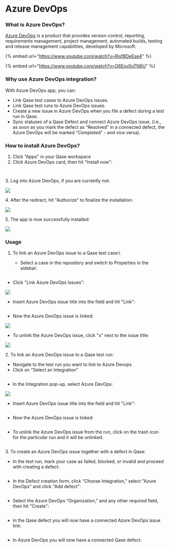 # Azure DevOps

### What is Azure DevOps?

[Azure DevOps](https://azure.microsoft.com/en-us/products/devops/) is a product that provides version control, reporting, requirements management, project management, automated builds, testing and release management capabilities, developed by Microsoft.

{% embed url="https://www.youtube.com/watch?v=RisfBDeEse4" %}

{% embed url="https://www.youtube.com/watch?v=G6Esy0oTN6U" %}

### Why use Azure DevOps integration?

With Azure DevOps app, you can:

* Link Qase test cases to Azure DevOps issues.
* Link Qase test runs to Azure DevOps issues.
* Create a new issue in Azure DevOps when you file a defect during a test run in Qase.
* Sync statuses of a Qase Defect and connect Azure DevOps issue, (i.e., as soon as you mark the defect as “Resolved” in a connected defect, the Azure DevOps will be marked “Completed” - and vice versa).

### How to install Azure DevOps? <a href="#h_2cce8d833b" id="h_2cce8d833b"></a>

1. Click "Apps" in your Qase workspace
2. Click Azure DevOps card, then hit "Install now":

<figure><img src="https://qase.intercom-attachments-7.com/i/o/597217028/f7c66569ccf3cb8a230f0c3e/5muBNyrJNh-qj-6ZYmibS1hTP4YSArrOszY46EyBsXfLUqSnOESKPjNdJvD0is12vVATF64YcLi-4laclhHEwwCcZ9Mf8xjOynLqBRsVt1tJnd2fJur9TGuNrCPVEwWwiCm24R2yVm7DCD9G7goVaNI74FHpozdSyolsm5dYdlmAKO4xUPJUMARmZA" alt=""><figcaption></figcaption></figure>

<figure><img src="https://qase.intercom-attachments-7.com/i/o/597217045/38f11c753d04b4c10b1c32d4/iqDr6JI6mtIkeXej8ywSqiJWFVtMHaQjJQO5Jt_-H79UmaXAXebUMo1xKy1_ubHuHqLLtZxP9Dye-jy9E5sZAr4PmsYlB8uXbyzJdcins32WDVKGjqMuV4UByttMm_Ueu3UwlsTbBRKC4c91s8eKCwG0QsOUkjtfPYe2KxWDxdWdK30WkAAt-awgjw" alt=""><figcaption></figcaption></figure>

3\. Log into Azure DevOps, if you are currently not:

[![](https://qase.intercom-attachments-7.com/i/o/597217053/0b97ecb0b6de554365a21432/OhwOlkSRDlR8\_Z-ZQxaBN\_BJsmu9AVU03w\_KfHdlNMqkXyuYSRawfn26aOWJxjba8iSD1z0t\_PDv-GqaswXQzUwg0F2vp-CXiobgIPRu4nzcq9qpZJaUql2uScq2GC80XAfFdxDBXBPwjDNG6fBPm2yXuJ9IGfN-9R9qFmlqSGpSJEy55vKNNDiEjw)](https://qase.intercom-attachments-7.com/i/o/597217053/0b97ecb0b6de554365a21432/OhwOlkSRDlR8\_Z-ZQxaBN\_BJsmu9AVU03w\_KfHdlNMqkXyuYSRawfn26aOWJxjba8iSD1z0t\_PDv-GqaswXQzUwg0F2vp-CXiobgIPRu4nzcq9qpZJaUql2uScq2GC80XAfFdxDBXBPwjDNG6fBPm2yXuJ9IGfN-9R9qFmlqSGpSJEy55vKNNDiEjw)

4\. After the redirect, hit "Authorize" to finalize the installation:

[![](https://qase.intercom-attachments-7.com/i/o/597217054/e85436300795729e3d800f91/9CF7LfXdq0WZL0zpfJwZRONQ4wbOSYXLnuoFbmD4YqgQWxHYfwlCMOkNbvdPD\_JofMNZfP8eEU0\_V98QETdfB4DXmzwqqmPPH-qaPNJqlZ8eYAKQbKV7j-dvCNnacZd6rXqt\_JDtplehHZ6AjIcv9uXDoubOR9jXyTXyiJbemQ2zSa1U2evMPHimsw)](https://qase.intercom-attachments-7.com/i/o/597217054/e85436300795729e3d800f91/9CF7LfXdq0WZL0zpfJwZRONQ4wbOSYXLnuoFbmD4YqgQWxHYfwlCMOkNbvdPD\_JofMNZfP8eEU0\_V98QETdfB4DXmzwqqmPPH-qaPNJqlZ8eYAKQbKV7j-dvCNnacZd6rXqt\_JDtplehHZ6AjIcv9uXDoubOR9jXyTXyiJbemQ2zSa1U2evMPHimsw)

5\. The app is now successfully installed:

[![](https://qase.intercom-attachments-7.com/i/o/597217065/9e02727c709bf37c5008b8b7/cVO8NTtjYCaLpaAI\_MJAwh4ffSNYkwnrppsLmL1I6L7Y4tur4fnlLOcvVY0IlbgIYEw5ycCTMMqzaCIoGcFGbGxpLMy6SbyX3A5wUESjRtBJCDAxQOCxoLuhyFLcwft-PHVxLMHeoRqStS4me3XbRK2i46KBgOSHpgCkdDbu0sJmHrMlMfT2MjW8dA)](https://qase.intercom-attachments-7.com/i/o/597217065/9e02727c709bf37c5008b8b7/cVO8NTtjYCaLpaAI\_MJAwh4ffSNYkwnrppsLmL1I6L7Y4tur4fnlLOcvVY0IlbgIYEw5ycCTMMqzaCIoGcFGbGxpLMy6SbyX3A5wUESjRtBJCDAxQOCxoLuhyFLcwft-PHVxLMHeoRqStS4me3XbRK2i46KBgOSHpgCkdDbu0sJmHrMlMfT2MjW8dA)

### Usage <a href="#h_b68ae0bf25" id="h_b68ae0bf25"></a>

1. To link an Azure DevOps issue to a Qase test case:\

   * Select a case in the repository and switch to Properties in the sidebar:

<figure><img src="https://qase.intercom-attachments-7.com/i/o/597217071/9ce7e8be79bb77171f167e62/h7JpksnwEpZLvPn_MSEntKi0VcxNMOc6bmh4DmDUIVllZzATpqy7LHiqi9ft8xtavAerxQVuHpHpuLl_hotRtnVx3N1shXGHJgZW58RE2rLyPENo_XgVYP61tO-xj1UQNvJzHTK0SdOHtpWdZipinyHb5y6eoV_2qHvD-AOj_Tx4ACbgqDeCbp9XRA" alt=""><figcaption></figcaption></figure>

* Click "Link Azure DevOps Issues":

[![](https://qase.intercom-attachments-7.com/i/o/597217072/bbc28c35a73df9d5e6b56676/HHhhMYpbSiIoOIAmBM5Y\_2zDTpM3Hhg6RkzsrgFc\_lToppSk\_fbNVvsBObQZlqmO8WdfEhzy\_uGw7l0ddC9Q9rRPNLaZbYKCl9kLwZXTePKNdcmCGFsbo7usRDn1cRijBxV-BUg9NP0IkegAJ4z9BxFHDzRip6D4zKypDaC5GBzSXq0aLnLzdPkq2Q)](https://qase.intercom-attachments-7.com/i/o/597217072/bbc28c35a73df9d5e6b56676/HHhhMYpbSiIoOIAmBM5Y\_2zDTpM3Hhg6RkzsrgFc\_lToppSk\_fbNVvsBObQZlqmO8WdfEhzy\_uGw7l0ddC9Q9rRPNLaZbYKCl9kLwZXTePKNdcmCGFsbo7usRDn1cRijBxV-BUg9NP0IkegAJ4z9BxFHDzRip6D4zKypDaC5GBzSXq0aLnLzdPkq2Q)

* Insert Azure DevOps issue title into the field and hit "Link":

<figure><img src="https://qase.intercom-attachments-7.com/i/o/597217076/f03e979fa5c254adcb186403/3xM-UgDimxOAeZGmt-ufsXEb2a_X0Xd_9QgLOpTUyweED44sNTpL_Ylg6gIRIvUdK0ll7rcgylObsJm1fIb4-FO-5zkHIvhDl8ZqE3uoCd1zPDdK_jKwukn_VZHnxXUbQL83Yd-JCVBh48Trd_8zEEYOlaxE7IlhgtFnOTTAsl-nbofsEOJzJj-TdA" alt=""><figcaption></figcaption></figure>

* Now the Azure DevOps issue is linked:

[![](https://qase.intercom-attachments-7.com/i/o/597217079/89eb5c1a654620d312c269b9/EStbGfTt6srD5cBfAUjUhQSiV6QOydl6sQP6IdK3Tcczmk7pSY3lZbAAtErnRSi9iMPWbj\_nY9Yo3mFxcH9hyaHjJQySJEKSuhRMXQ-jxDOVwJLwMUQaL56cQJvLWBjq0rokgw5jZFPVNMoP8wUcGw4xFII84yVNniVY7pDPa\_z9a1rfExcXcO5Z5Q)](https://qase.intercom-attachments-7.com/i/o/597217079/89eb5c1a654620d312c269b9/EStbGfTt6srD5cBfAUjUhQSiV6QOydl6sQP6IdK3Tcczmk7pSY3lZbAAtErnRSi9iMPWbj\_nY9Yo3mFxcH9hyaHjJQySJEKSuhRMXQ-jxDOVwJLwMUQaL56cQJvLWBjq0rokgw5jZFPVNMoP8wUcGw4xFII84yVNniVY7pDPa\_z9a1rfExcXcO5Z5Q)

* To unlink the Azure DevOps issue, click "x" next to the issue title:

[![](https://qase.intercom-attachments-7.com/i/o/597217085/d5913232b8ba9df304435371/NSFRmjbBY8Y4hS9LClcQYHwpWcwdLrfgycs2kVTaafeS\_KlygaccchHQMEaNdb8WSdTXxEJkh-WR27z85HzW1hnAef4TxMONmTYUJIHs\_gIm7TxYGnFpx05qQHJwey6HpBbw4qHF8WFDwYxlk4GHMS4cme21zp3xBhMNo3lIkZRHYh8tZ0vancbtXA)](https://qase.intercom-attachments-7.com/i/o/597217085/d5913232b8ba9df304435371/NSFRmjbBY8Y4hS9LClcQYHwpWcwdLrfgycs2kVTaafeS\_KlygaccchHQMEaNdb8WSdTXxEJkh-WR27z85HzW1hnAef4TxMONmTYUJIHs\_gIm7TxYGnFpx05qQHJwey6HpBbw4qHF8WFDwYxlk4GHMS4cme21zp3xBhMNo3lIkZRHYh8tZ0vancbtXA)

2\. To link an Azure DevOps issue to a Qase test run:

* Navigate to the test run you want to link to Azure Devops
* Click on "Select an Integration"

<figure><img src="https://downloads.intercomcdn.com/i/o/646903006/f00151a42dee55f23e5b9643/image.png" alt=""><figcaption></figcaption></figure>

* In the Integration pop-up, select Azure DevOps:

[![](https://downloads.intercomcdn.com/i/o/646951163/cd94670d3ad8a3dbfa434b15/image.png)](https://downloads.intercomcdn.com/i/o/646951163/cd94670d3ad8a3dbfa434b15/image.png)

* Insert Azure DevOps issue title into the field and hit "Link":

<figure><img src="https://qase.intercom-attachments-7.com/i/o/597217112/94aa11d8ab093b202ac5dd73/3xM-UgDimxOAeZGmt-ufsXEb2a_X0Xd_9QgLOpTUyweED44sNTpL_Ylg6gIRIvUdK0ll7rcgylObsJm1fIb4-FO-5zkHIvhDl8ZqE3uoCd1zPDdK_jKwukn_VZHnxXUbQL83Yd-JCVBh48Trd_8zEEYOlaxE7IlhgtFnOTTAsl-nbofsEOJzJj-TdA" alt=""><figcaption></figcaption></figure>

* Now the Azure DevOps issue is linked:

<figure><img src="https://downloads.intercomcdn.com/i/o/646952063/35ea0d13081aec6bf9e71722/image.png" alt=""><figcaption></figcaption></figure>

* To unlink the Azure DevOps issue from the run, click on the trash icon for the particular run and it will be unlinked.

<figure><img src="https://downloads.intercomcdn.com/i/o/646952784/384db17b53b5687944049dbc/image.png" alt=""><figcaption></figcaption></figure>

3\. To create an Azure DevOps issue together with a defect in Qase:

* In the test run, mark your case as failed, blocked, or invalid and proceed with creating a defect:

<figure><img src="https://qase.intercom-attachments-7.com/i/o/597217132/9cb70afe9b238b39696abddb/vzVL11lai8ycQHh6f4lnijOG4FOxJwR8NTg9DalTbB5TepCEu1rqwp_W87e9Y7NRmdhsogiCdFdG2RTuQ4uZilVk9MYqRQkyuko9OUbZNlrV4VHG8XxCv-vVUVNRs7ecdp0eTKBYEOQQlxEQ09OPOBQxf_Hq9E78NfC4TWEsF1kdQkP3_h3LyhaHiQ" alt=""><figcaption></figcaption></figure>

* In the Defect creation form, click “Choose Integration,” select "Azure DevOps" and click "Add defect":

<figure><img src="https://qase.intercom-attachments-7.com/i/o/597217137/6f7d7d228cdd32bdc62a88c4/jCVEl60b83Cl7uRx2Ky-X3MkPjXbuyRL-bVGqNuR8QT5MGB1JZsF7tKR1MGmHPCp-1EI0mP4OEZK1fQVVS7AO4J2oyWNSlEzJZ_HN13Wi_ZgtcTGgKfsDMOe2Og-3CFXLNAbSpH61ogQZHDSrqmsmdwPQiDQuqJ8P1IC_ykUHfOsNzdKJUTWdiFSdw" alt=""><figcaption></figcaption></figure>

* Select the Azure DevOps “Organization,” and any other required field, then hit "Create":

<figure><img src="https://qase.intercom-attachments-7.com/i/o/597217143/34440c1497d08f9c4aa4c3b5/SO7povNu3Pk5qJRycdPCU3xUhMdUzaNqv6M7UuDTH5ybP6zXi2W4q9GOFGDXFxvL0PM8Zs-yxsizPYt3eTPRchVgq6yqGqnoUFxGVDFX1J2Ee_BU1oHWfzIK5KEbS8iv2oj46y1knujYt9n-ZOAY3oakCbKa1tZggRBQ4R3V8mUoHLlB5EIO2bkMaQ" alt=""><figcaption></figcaption></figure>

* In the Qase defect you will now have a connected Azure DevOps issue link:

<figure><img src="https://qase.intercom-attachments-7.com/i/o/597217150/016fdac2fbac7a51992de2f5/7c0cnR-Dcgf1nG1CcUDHTqnLYx9xIPUCRWnkq3MSP-wrxpRBBbCCo0Lj8_rKIec2Yir6Xhs3IkotkvzxVPkbv3y45MiJm3UQ8u8Ui6zS9eiTtlS2_aZNp2H9TLug28QF8s_gn2mZGJf--aM0anoAdSBe5meifWoSIq56IO9MLLqcplgMlwXCM6c4eg" alt=""><figcaption></figcaption></figure>

* In Azure DevOps you will now have a connected Qase defect:

<figure><img src="https://qase.intercom-attachments-7.com/i/o/597217153/1dec3fde171e17b59ac4ac56/9WGEkC_wzI9pO-KWUOBVjjqDUfTcFoFFmTh-HudL0Pl0OUp2cLqVcp-oN6urdbn4o3zIzvSRGuwl_4QZwlRou4VKkCyNb3vnTOYpPcMhW9kgf1kq2hN9stgmXGaoJwfHFYycQdnQDiIIQZZmZFEvdD0-MVuXuv1yZLv-oAgUV7NWrbEvXGTl--d0TA" alt=""><figcaption></figcaption></figure>
